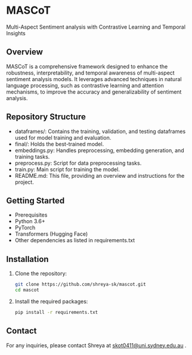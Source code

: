 # MASCoT
Multi-Aspect Sentiment analysis with Contrastive Learning and Temporal Insights

## Overview

MASCoT is a comprehensive framework designed to enhance the robustness, interpretability, and temporal awareness of multi-aspect sentiment analysis models. It leverages advanced techniques in natural language processing, such as contrastive learning and attention mechanisms, to improve the accuracy and generalizability of sentiment analysis.

## Repository Structure

- dataframes/: Contains the training, validation, and testing dataframes used for model training and evaluation.
- final/: Holds the best-trained model.
- embeddings.py: Handles preprocessing, embedding generation, and training tasks.
- preprocess.py: Script for data preprocessing tasks.
- train.py: Main script for training the model.
- README.md: This file, providing an overview and instructions for the project.
  
## Getting Started
- Prerequisites
- Python 3.6+
- PyTorch
- Transformers (Hugging Face)
- Other dependencies as listed in requirements.txt

## Installation

1. Clone the repository:
   ```bash
   git clone https://github.com/shreya-sk/mascot.git
   cd mascot
   ```

2. Install the required packages:
   ```bash
   pip install -r requirements.txt
   ```


## Contact
For any inquiries, please contact Shreya at skot0411@uni.sydney.edu.au .
